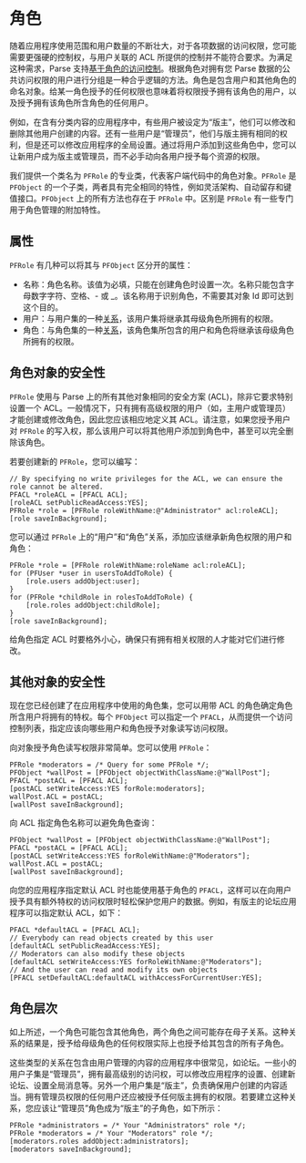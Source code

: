 # 角色

随着应用程序使用范围和用户数量的不断壮大，对于各项数据的访问权限，您可能需要更强硬的控制权，与用户关联的 ACL 所提供的控制并不能符合要求。为满足这种需求，Parse 支持[基于角色的访问控制](http://en.wikipedia.org/wiki/Role-based_access_control)。根据角色对拥有您 Parse 数据的公共访问权限的用户进行分组是一种合乎逻辑的方法。角色是包含用户和其他角色的命名对象。给某一角色授予的任何权限也意味着将权限授予拥有该角色的用户，以及授予拥有该角色所含角色的任何用户。

例如，在含有分类内容的应用程序中，有些用户被设定为&ldquo;版主&rdquo;，他们可以修改和删除其他用户创建的内容。还有一些用户是&ldquo;管理员&rdquo;，他们与版主拥有相同的权利，但是还可以修改应用程序的全局设置。通过将用户添加到这些角色中，您可以让新用户成为版主或管理员，而不必手动向各用户授予每个资源的权限。

我们提供一个类名为 `PFRole` 的专业类，代表客户端代码中的角色对象。`PFRole` 是 `PFObject` 的一个子类，两者具有完全相同的特性，例如灵活架构、自动留存和键值接口。`PFObject` 上的所有方法也存在于 `PFRole` 中。区别是 `PFRole` 有一些专门用于角色管理的附加特性。

## 属性

`PFRole` 有几种可以将其与 `PFObject` 区分开的属性：

*   名称：角色名称。该值为必填，只能在创建角色时设置一次。名称只能包含字母数字字符、空格、- 或 _。该名称用于识别角色，不需要其对象 Id 即可达到这个目的。
*   用户：与用户集的一种[关系](#objects-pointers)，该用户集将继承其母级角色所拥有的权限。
*   角色：与角色集的一种[关系](#objects-pointers)，该角色集所包含的用户和角色将继承该母级角色所拥有的权限。

## 角色对象的安全性

`PFRole` 使用与 Parse 上的所有其他对象相同的安全方案 (ACL)，除非它要求特别设置一个 ACL。一般情况下，只有拥有高级权限的用户（如，主用户或管理员）才能创建或修改角色，因此您应该相应地定义其 ACL。请注意，如果您授予用户对 `PFRole` 的写入权，那么该用户可以将其他用户添加到角色中，甚至可以完全删除该角色。

若要创建新的 `PFRole`，您可以编写：

```objc
// By specifying no write privileges for the ACL, we can ensure the role cannot be altered.
PFACL *roleACL = [PFACL ACL];
[roleACL setPublicReadAccess:YES];
PFRole *role = [PFRole roleWithName:@"Administrator" acl:roleACL];
[role saveInBackground];
```

您可以通过 `PFRole` 上的&ldquo;用户&rdquo;和&ldquo;角色&rdquo;关系，添加应该继承新角色权限的用户和角色：

```objc
PFRole *role = [PFRole roleWithName:roleName acl:roleACL];
for (PFUser *user in usersToAddToRole) {
    [role.users addObject:user];
}
for (PFRole *childRole in rolesToAddToRole) {
    [role.roles addObject:childRole];
}
[role saveInBackground];
```

给角色指定 ACL 时要格外小心，确保只有拥有相关权限的人才能对它们进行修改。

## 其他对象的安全性

现在您已经创建了在应用程序中使用的角色集，您可以用带 ACL 的角色确定角色所含用户将拥有的特权。每个 `PFObject` 可以指定一个 `PFACL`，从而提供一个访问控制列表，指定应该向哪些用户和角色授予对象读写访问权限。

向对象授予角色读写权限非常简单。您可以使用 `PFRole`：

```objc
PFRole *moderators = /* Query for some PFRole */;
PFObject *wallPost = [PFObject objectWithClassName:@"WallPost"];
PFACL *postACL = [PFACL ACL];
[postACL setWriteAccess:YES forRole:moderators];
wallPost.ACL = postACL;
[wallPost saveInBackground];
```

向 ACL 指定角色名称可以避免角色查询：

```objc
PFObject *wallPost = [PFObject objectWithClassName:@"WallPost"];
PFACL *postACL = [PFACL ACL];
[postACL setWriteAccess:YES forRoleWithName:@"Moderators"];
wallPost.ACL = postACL;
[wallPost saveInBackground];
```

向您的应用程序指定默认 ACL 时也能使用基于角色的 `PFACL`，这样可以在向用户授予具有额外特权的访问权限时轻松保护您用户的数据。例如，有版主的论坛应用程序可以指定默认 ACL，如下：

```objc
PFACL *defaultACL = [PFACL ACL];
// Everybody can read objects created by this user
[defaultACL setPublicReadAccess:YES];
// Moderators can also modify these objects
[defaultACL setWriteAccess:YES forRoleWithName:@"Moderators"];
// And the user can read and modify its own objects
[PFACL setDefaultACL:defaultACL withAccessForCurrentUser:YES];
```

## 角色层次

如上所述，一个角色可能包含其他角色，两个角色之间可能存在母子关系。这种关系的结果是，授予给母级角色的任何权限实际上也授予给其包含的所有子角色。

这些类型的关系在包含由用户管理的内容的应用程序中很常见，如论坛。一些小的用户子集是&ldquo;管理员&rdquo;，拥有最高级别的访问权，可以修改应用程序的设置、创建新论坛、设置全局消息等。另外一个用户集是&ldquo;版主&rdquo;，负责确保用户创建的内容适当。拥有管理员权限的任何用户还应被授予任何版主拥有的权限。若要建立这种关系，您应该让&ldquo;管理员&rdquo;角色成为&ldquo;版主&rdquo;的子角色，如下所示：

```objc
PFRole *administrators = /* Your "Administrators" role */;
PFRole *moderators = /* Your "Moderators" role */;
[moderators.roles addObject:administrators];
[moderators saveInBackground];
```
